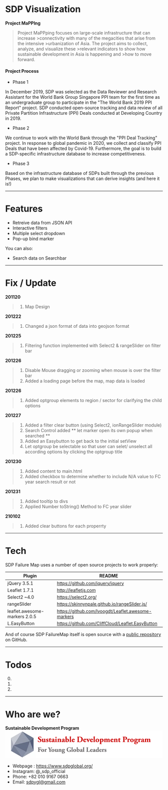 # SDP Visualization

<b>Project MaPPIng​</b>
>Project MaPPping focuses on large-scale infrastructure that can increase >connectivity with many of the megacities that arise from the intensive >urbanization of Asia. The project aims to collect, analyze, and visualize these >relevant indicators to show how sustainable development in Asia is happening and >how to move forward.​


#### Project Process
  - Phase 1

In December 2019, SDP was selected as the Data Reviewer and Research Assistant for the World Bank Group Singapore PPI team for the first time as an undergraduate group to participate in the "The World Bank 2019 PPI Report" project. SDP conducted open-source tracking and data review of all Private Partition Infrastructure (PPI) Deals conducted at Developing Country in 2019.

  - Phase 2

We continue to work with the World Bank through the "PPI Deal Tracking" project. In response to global pandemic in 2020, we collect and classify PPI Deals that have been affected by Covid-19. Furthermore, the goal is to build a SDP-specific infrastructure database to increase competitiveness.

  - Phase 3

Based on the infrastructure database of SDPs built through the previous Phases, we plan to make visualizations that can derive insights (and here it is!)

***
# Features
  - Retreive data from JSON API
  - Interactive filters
  - Multiple select dropdown
  - Pop-up bind marker

You can also:
  - Search data on Searchbar 

***
# Fix / Update 

**201120**
> 1. Map Design

**201222**
> 1. Changed a json format of data into geojson format

**201225**
> 1. Filtering function implemented with Select2 & rangeSlider on filter bar

**201226**
> 1. Disable Mouse dragging or zooming when mouse is over the filter bar
> 2. Added a loading page before the map, map data is loaded

**201226**
> 1. Added optgroup elements to region / sector for clarifying the child options

**201227**
> 1. Added a filter clear button (using Select2, ionRangeSlider module)
> 2. Search Control added ** let marker open its own popup when searched **
> 3. Added an Easybutton to get back to the initial setView
> 4. Let optgroup be selectable so that user can selet/ unselect all according options by clicking the optgroup title

**201230**
> 1. Added content to main.html
> 2. Added checkbox to determine whether to include N/A value to FC year search result or not

**201231**
> 1. Added tooltip to divs
> 2. Applied Number toString() Method to FC year slider

**210102**
> 1. Added clear buttons for each properrty

***
# Tech

SDP Failure Map uses a number of open source projects to work properly:

| Plugin | README |
| ------ | ------ |
|jQuery 3.5.1|https://github.com/jquery/jquery|
|Leaflet 1.7.1|http://leafletjs.com|
| Select2 ~4.0| https://select2.org/ |
| rangeSlider | https://skinnynpale.github.io/rangeSlider.js/ |
| leaflet.awesome-markers 2.0.5 | https://github.com/lvoogdt/Leaflet.awesome-markers |
|L.EasyButton|https://github.com/CliffCloud/Leaflet.EasyButton|

And of course SDP FailureMap itself is open source with a [public repository](https://github.com/sdp-tech/Visualization)
 on GitHub.

***
# Todos

0.
1.
2.

***
# Who are we?

<b>Sustainable Development Program</b>
![alt text](sdp_logo.png)

- Webpage : https://www.sdpglobal.org/
- Instagram: @_sdp_official
- Phone: +82 010 9167 0663
- Email: sdpygl@gmail.com


[//]: # (These are reference links used in the body of this note and get stripped out when the markdown processor does its job. There is no need to format nicely because it shouldn't be seen. Thanks SO - http://stackoverflow.com/questions/4823468/store-comments-in-markdown-syntax)


   [dill]: <https://github.com/joemccann/dillinger>
   [git-repo-url]: <https://github.com/joemccann/dillinger.git>
   [john gruber]: <http://daringfireball.net>
   [df1]: <http://daringfireball.net/projects/markdown/>
   [markdown-it]: <https://github.com/markdown-it/markdown-it>
   [Ace Editor]: <http://ace.ajax.org>
   [node.js]: <http://nodejs.org>
   [Twitter Bootstrap]: <http://twitter.github.com/bootstrap/>
   [jQuery]: <http://jquery.com>
   [@tjholowaychuk]: <http://twitter.com/tjholowaychuk>
   [express]: <http://expressjs.com>
   [AngularJS]: <http://angularjs.org>
   [Gulp]: <http://gulpjs.com>

   [PlDb]: <https://github.com/joemccann/dillinger/tree/master/plugins/dropbox/README.md>
   [PlGh]: <https://github.com/joemccann/dillinger/tree/master/plugins/github/README.md>
   [PlGd]: <https://github.com/joemccann/dillinger/tree/master/plugins/googledrive/README.md>
   [PlOd]: <https://github.com/joemccann/dillinger/tree/master/plugins/onedrive/README.md>
   [PlMe]: <https://github.com/joemccann/dillinger/tree/master/plugins/medium/README.md>
   [PlGa]: <https://github.com/RahulHP/dillinger/blob/master/plugins/googleanalytics/README.md>
